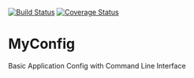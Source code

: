 [![Build Status](https://travis-ci.org/ebelter/myconfig.svg?branch=master)](https://travis-ci.org/ebelter/myconfig) [![Coverage Status](https://coveralls.io/repos/github/ebelter/myconfig/badge.svg?branch=master)](https://coveralls.io/github/ebelter/myconfig?branch=master)

# MyConfig

Basic Application Config with Command Line Interface
